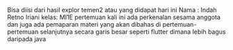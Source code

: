 Bisa diisi dari hasil explor temen2 atau yang didapat hari ini
Nama : Indah Retno Iriani
kelas: MI1E
pertemuan kali ini ada perkenalan sesama anggota dan juga ada pemaparan materi yang 
akan dibahas di pertemuan-pertemuan selanjutnya secara garis besar seperti flutter 
dimana lebih bagus daripada java